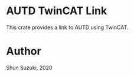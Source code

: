 # AUTD TwinCAT Link

This crate provides a link to AUTD using TwinCAT.

# Author

Shun Suzuki, 2020
